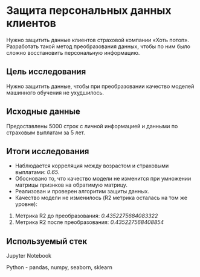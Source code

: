 # Защита персональных данных клиентов

Нужно защитить данные клиентов страховой компании «Хоть потоп». Разработать такой метод преобразования данных, чтобы по ним было сложно восстановить персональную информацию. 

## Цель исследования

Нужно защитить данные, чтобы при преобразовании качество моделей машинного обучения не ухудшилось.

## Исходные данные

Предоставлены 5000 строк с личной информацией и данными по страховым выплатам за 5 лет.

## Итоги исследования

* Наблюдается корреляция между возрастом и страховыми выплатами: *0.65*.
* Обосновано то, что качество модели не изменится при умножении матрицы признков на обратимую матрицу. 
* Реализован и проверен алгоритим защиты данных.
* Качество модели не изменилось (R2 метрика осталась на том же уровне):

1. Метрика R2 до преобразования: *0.4352275684083322*
2. Метрика R2 после преобразования: *0.435227568408854*

## Используемый стек

Jupyter Notebook

Python - pandas, numpy, seaborn, sklearn
